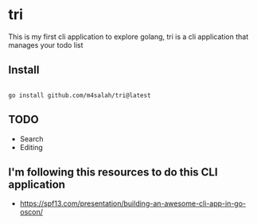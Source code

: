 # tri
This is my first cli application to explore golang, tri is a cli application that manages your todo list

## Install

```shell

go install github.com/m4salah/tri@latest
```

## TODO

- Search 
- Editing 


## I'm following this resources to do this CLI application
- https://spf13.com/presentation/building-an-awesome-cli-app-in-go-oscon/

